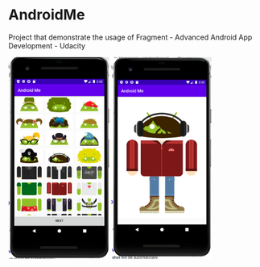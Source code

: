 # AndroidMe
Project that demonstrate the usage of Fragment - Advanced Android App Development - Udacity

<img src="./img/master.png" width="200" height="400" class="center"/>

<img src="./img/details.png" width="200" height="400" class="center"/>
